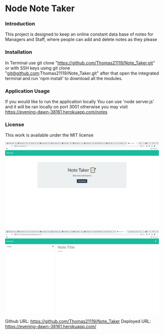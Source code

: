# Node Note Taker

### Introduction

This project is designed to keep an online constant data base of notes for Managers and Staff, where people can add and delete notes as they please

### Installation

In Terminal use git clone "https://github.com/Thomas21119/Note_Taker.git" or with SSH keys using git clone "git@github.com:Thomas21119/Note_Taker.git"
after that open the integrated terminal and run 'npm install' to download all the modules.

### Application Usage

If you would like to run the application locally You can use 'node server.js' and it will be ran locally on port 3001 otherwise you may visit https://evening-dawn-38161.herokuapp.com/notes

### License

This work is available under the MIT license

![Image](https://github.com/Thomas21119/Note_Taker/blob/main/Assets/Note%20Taker%20-%20Avast%20Secure%20Browser%208_11_2021%209_14_20%20PM.png?raw=true)

![Image](https://github.com/Thomas21119/Note_Taker/blob/main/Assets/Note%20Taker%20-%20Avast%20Secure%20Browser%208_11_2021%209_13_44%20PM.png?raw=true)

Github URL: https://github.com/Thomas21119/Note_Taker
Deployed URL: https://evening-dawn-38161.herokuapp.com/
